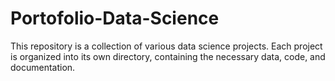 # Portofolio-Data-Science
This repository is a collection of various data science projects. Each project is organized into its own directory, containing the necessary data, code, and documentation.
